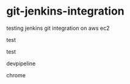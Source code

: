 # git-jenkins-integration
testing jenkins git integration on aws ec2

test

test

devpipeline

chrome

